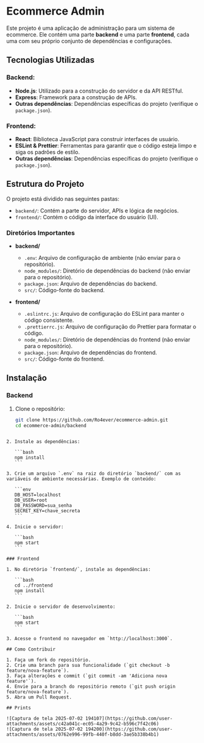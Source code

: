 # Ecommerce Admin

Este projeto é uma aplicação de administração para um sistema de ecommerce. Ele contém uma parte **backend** e uma parte **frontend**, cada uma com seu próprio conjunto de dependências e configurações.

## Tecnologias Utilizadas

### Backend:
- **Node.js**: Utilizado para a construção do servidor e da API RESTful.
- **Express**: Framework para a construção de APIs.
- **Outras dependências**: Dependências específicas do projeto (verifique o `package.json`).

### Frontend:
- **React**: Biblioteca JavaScript para construir interfaces de usuário.
- **ESLint & Prettier**: Ferramentas para garantir que o código esteja limpo e siga os padrões de estilo.
- **Outras dependências**: Dependências específicas do projeto (verifique o `package.json`).

## Estrutura do Projeto

O projeto está dividido nas seguintes pastas:

- `backend/`: Contém a parte do servidor, APIs e lógica de negócios.
- `frontend/`: Contém o código da interface do usuário (UI).

### Diretórios Importantes

- **backend/**
  - `.env`: Arquivo de configuração de ambiente (não enviar para o repositório).
  - `node_modules/`: Diretório de dependências do backend (não enviar para o repositório).
  - `package.json`: Arquivo de dependências do backend.
  - `src/`: Código-fonte do backend.
  
- **frontend/**
  - `.eslintrc.js`: Arquivo de configuração do ESLint para manter o código consistente.
  - `.prettierrc.js`: Arquivo de configuração do Prettier para formatar o código.
  - `node_modules/`: Diretório de dependências do frontend (não enviar para o repositório).
  - `package.json`: Arquivo de dependências do frontend.
  - `src/`: Código-fonte do frontend.

## Instalação

### Backend

1. Clone o repositório:
   ```bash
   git clone https://github.com/Ro4ever/ecommerce-admin.git
   cd ecommerce-admin/backend
````

2. Instale as dependências:

   ```bash
   npm install
   ```

3. Crie um arquivo `.env` na raiz do diretório `backend/` com as variáveis de ambiente necessárias. Exemplo de conteúdo:

   ```env
   DB_HOST=localhost
   DB_USER=root
   DB_PASSWORD=sua_senha
   SECRET_KEY=chave_secreta
   ```

4. Inicie o servidor:

   ```bash
   npm start
   ```

### Frontend

1. No diretório `frontend/`, instale as dependências:

   ```bash
   cd ../frontend
   npm install
   ```

2. Inicie o servidor de desenvolvimento:

   ```bash
   npm start
   ```

3. Acesse o frontend no navegador em `http://localhost:3000`.

## Como Contribuir

1. Faça um fork do repositório.
2. Crie uma branch para sua funcionalidade (`git checkout -b feature/nova-feature`).
3. Faça alterações e commit (`git commit -am 'Adiciona nova feature'`).
4. Envie para a branch do repositório remoto (`git push origin feature/nova-feature`).
5. Abra um Pull Request.

## Prints

![Captura de tela 2025-07-02 194107](https://github.com/user-attachments/assets/c42a041c-ec05-4a29-9c42-b596c7f42c06)
![Captura de tela 2025-07-02 194200](https://github.com/user-attachments/assets/0762e996-99fb-440f-b8dd-3ae5b338b4b1)
